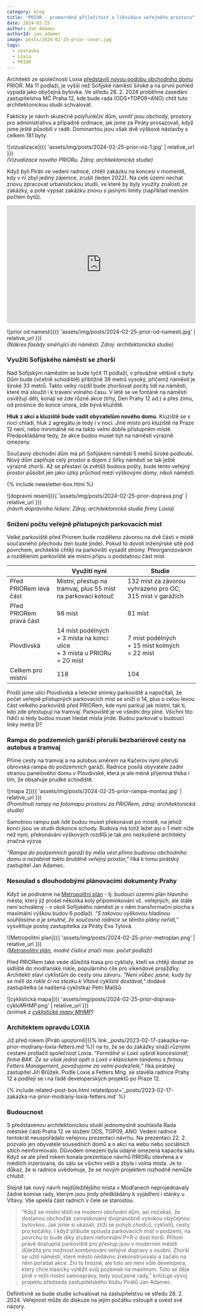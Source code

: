 ```yaml
---
category: blog
title: "PRIOR - promarněná příležitost a likvidace veřejného prostoru"
date: 2024-02-25
author: Jan Adamec
authorId: jan.adamec
image: posts/2024-02-25-prior-cover.jpg
tags:
  - výstavba
  - Loxia
  - PRIOR
---
```


Architekti ze společnosti Loxia [představili novou podobu obchodního domu](https://www.praha12.cz/assets/File.ashx?id_org=80112&id_dokumenty=103011) PRIOR. Má 11 podlaží, je vyšší než Sofijské náměstí široké a na první pohled vypadá jako obyčejná bytovka. Ve středu 28. 2. 2024 proběhne zasedání zastupitelstva MČ Praha 12, kde bude rada (ODS+TOP09+ANO) chtít tuto architektonickou studii schvalovat.

Fakticky je návrh skutečně polyfunkční dům, uvnitř jsou obchody, prostory pro administrativu a případně ordinace, jak jsme za Piráty prosazovali, když jsme ještě působili v radě. Dominantou jsou však dvě výškové nástavby s celkem 181 byty.

![vizualizace]({{ 'assets/img/posts/2024-02-25-prior-viz-1.jpg' | relative_url }})<br>
_(Vizualizace nového PRIORu. Zdroj: architektonická studie)_

Když byli Piráti ve vedení radnice, chtěli zakázku na koncesi v momentě, kdy v ní zbyl jediný zájemce, zrušit (leden 2022). Na celé území nechat znovu zpracovat urbanistickou studii, ve které by byly využity znalosti ze zakázky, a poté vypsat zakázku znovu s jasnými limity (například menším počtem bytů).

<iframe width="560" height="315" src="https://www.youtube.com/embed/6NKCYka6uds" title="YouTube video player" frameborder="0" allow="accelerometer; autoplay; clipboard-write; encrypted-media; gyroscope; picture-in-picture" allowfullscreen style="max-width:100%"></iframe>

![prior od namesti]({{ 'assets/img/posts/2024-02-25-prior-od-namesti.jpg' | relative_url }})<br>
_(Nákres fasády směřující do náměstí. Zdroj: architektonická studie)_

### Využití Sofijského náměstí se zhorší

Nad Sofijským náměstím se bude tyčit 11 podlaží, v převážné většině s byty. Dům bude (včetně schodiště) přibližně 39 metrů vysoký, přičemž náměstí je široké 33 metrů. Takto velký rozdíl bude zhoršovat pocity lidí na náměstí, které má sloužit i k trávení volného času. V létě se ve fontáně na náměstí osvěžují děti, konají se zde různé akce (trhy, Den Prahy 12 ad.) a přes zimu, od prosince do konce února, zde bývá kluziště.

**Hluk z akcí a kluziště bude vadit obyvatelům nového domu.** Kluziště se v noci chladí, hluk z agregátu je tedy i v noci. Jiné místo pro kluziště na Praze 12 není, nebo minimálně ne na takto velmi dobře přístupném místě. Předpokládáme tedy, že akce budou muset být na náměstí výrazně omezeny.

Současný obchodní dům má při Sofijském náměstí 5 metrů široké podloubí. Nový dům zaplňuje celý prostor a dojem z šířky náměstí se tak ještě výrazně zhorší. Až se přestaví (a zvětší) budova pošty, bude tento veřejný prostor působit jen jako úzký průchod mezi výškovými domy, nikoli náměstí.

{% include newsletter-box.html %}

![dopravni reseni]({{ 'assets/img/posts/2024-02-25-prior-doprava.png' | relative_url }})<br>
_(návrh dopravního řešení. Zdroj: architektonická studie firmy Loxia)_

### Snížení počtu veřejně přístupných parkovacích míst

Velké parkoviště před Priorem bude rozděleno závorou na dvě části v místě současného přechodu (ten bude jinde). Pokud to dovolí inženýrské sítě pod povrchem, architekté chtějí na parkovišti vysadit stromy. Přeorganizováním a rozdělením parkoviště ale místní přijou o podstatnou část míst.

|   | Využití nyní | Studie |
|---|---|---|
| Před PRIORem levá část | Místní, přestup na tramvaj, plus 55 míst na parkovací kotouč | 132 míst za závorou vyhrazeno pro OC, 315 míst v garážích |
| Před PRIORem pravá část | 98 míst | 81 míst |
| Plovdivská | 14 míst podélných<br>+ 3 místa na konci ulice<br>+ 3 místa u PRIORu<br>= 20 míst| 7 míst podélných<br>+ 15 míst kolmých<br>= 22 míst|
|Celkem pro místní | 118 | 104 |

Prošli jsme ulici Plovdivská a letecké snímky parkoviště a napočítali, že počet veřejně přístupných parkovacích míst se sníží o 14, plus o celou levou část velkého parkoviště před PRIORem, kde nyní parkují jak místní, tak ti, kdo zde přestupují na tramvaj. Parkoviště je ve všední dny plné. Všichni tito řidiči si tedy budou muset hledat místa jinde. Budou parkovat u budoucí linky metra D?

### Rampa do podzemních garáží přeruší bezbariérové cesty na autobus a tramvaj

Přímé cesty na tramvaj a na autobus směrem na Kačerov nyní přeruší obrovská rampa do podzemních garáží. Radnice posílá obyvatele zadní stranou panelového domu v Plovdivské, která je ale méně příjemná třeba i tím, že obsahuje prudké schodiště.

![mapa 2]({{ 'assets/img/posts/2024-02-25-prior-rampa-montaz.jpg' | relative_url }})<br>
_(Promítnutí rampy na fotomapu prostoru za PRIORem, zdroj: architektonická studie)_

Samotnou rampu pak lidé budou muset překonávat po mostě, na jehož konci jsou ve studii dokonce schody. Budova má totiž ležet asi o 1 metr níže než nyní, překonávání výškových rozdílů je tak pro nezkušené architekty značná výzva.

_“Rampa do podzemních garáží by měla vést přímo budovou obchodního domu a nezabírat takto brutálně veřejný prostor,”_ říká k tomu pirátský zastupitel Jan Adamec.

### Nesoulad s dlouhodobými plánovacími dokumenty Prahy

Když se podíváme na [Metropolitní plán](https://plan.praha.eu) - tj. budoucí územní plán hlavního města, který již prošel několika koly připomínkování vč. veřejných, ale stále není schválený - v okolí Sofijského náměstí je v něm transformační plocha s maximální výškou budov 6 podlaží. _“S takovou výškovou hladinou souhlasíme a je smutné, že současná radnice se těmito plány neřídí,”_ vysvětluje postoj zastupitelka za Piráty Eva Tylová.

![Metropolitni plan]({{ 'assets/img/posts/2024-02-25-prior-metroplan.png' | relative_url }})<br>
_([Metropolitní plán](https://plan.praha.eu), modré číslice značí max. počet podlaží)_

Před PRIORem také vede důležitá trasa pro cyklisty, kteří se chtějí dostat ze sídliště do modřanské rokle, populárního cíle pro víkendové projížďky. Architekti staví cyklistům do cesty onu závoru. _"Není vůbec jasné, kudy by se měli do rokle či na stezku k Vltavě cyklisté dostávat,"_ dodává zastupitelka (a nadšená cyklistka) Petri Mališů.

![cyklistická mapa]({{ 'assets/img/posts/2024-02-25-prior-doprava-cykloMHMP.png' | relative_url }})<br>
_(snímek z [cyklistické mapy MHMP](https://app.iprpraha.cz/apl/app/atlas-prahy/?service%5B%5D=cyklogenerel))_

### Architektem opravdu LOXIA

Již před rokem [Piráti upozornili]({% link _posts/2023-02-17-zakazka-na-prior-modrany-loxia-fetters.md %}) na to, že se do zakázky snaží různými cestami protlačit společnost Loxia. _“Formálně si Loxii vybral koncesionář, firma BAK. Že se však jedná opět o Loxii v klasickém tandemu s firmou Fetters Management, považujeme za velmi podezřelé,”_  říká pirátský zastupitel Jiří Brůžek. Podle Loxie a Fetters Mng. se stavěla radnice Prahy 12 a podílejí se i na řadě developerských projektů po Praze 12.

{% include related-post-box.html relatedpost='_posts/2023-02-17-zakazka-na-prior-modrany-loxia-fetters.md' %}

### Budoucnost

S představenou architektonickou studií jednomyslně souhlasila Rada městské části Praha 12 ve složení ODS, TOP09, ANO. Vedení radnice tentokrát neuspořádalo veřejnou prezentaci návrhu. Na prezentaci 22. 2. pozvalo jen obyvatele sousedních domů a o akci na webu nebo sociálních sítích neinformovalo. Důvodem omezení byla údajně omezená kapacita sálu. Když se ale před rokem konala prezentace návrhů PRIORu otevřená a v médiích inzerovaná, do sálu se všichni vešli a zbyla i volná místa. Je to důkaz, že si radnice uvědomuje, že se novým projektem rozhodně nemůže chlubit.

Stejně tak nový návrh nejdůležitějšího místa v Modřanech neprojednávaly žádné komise rady, kterým jsou jindy předkládány k vyjádření i stánky u Vltavy. Vše upekla část radních v čele se starostou.

> “Když se místní těšili na moderní obchodní dům, asi nečekali, že dostanou obchoďák zamaskovaný dvojnásobně vysokou obyčejnou bytovkou. Jak jsme si ukázali, ztíží se pohyb chodců, cyklistů, cesty pro kočárky. I když přibude spousta parkovacích míst v podzemí, na povrchu to bude díky zrušení neformální P+R o dost horší. Přitom právě dostupná parkoviště pro přestup jsou v moderním městě důležitá pro možnost kombinování veřejné dopravy s osobní.
Zhorší se užití náměstí, které město nedávno zrekonstruovalo a začalo na něm pořádat akce. Zní to hrozně, ale toto ani není vůle developera, který chce klasicky vytěžit svůj pozemek na maximum. Toto se děje plně v režii místní samosprávy, tedy současné rady,” kritizuje vývoj projektu předseda zastupitelského klubu Pirátů Jan Adamec.

Definitivně se bude studie schvalovat na zastupitelstvu ve středu 28. 2. 2024. Veřejnost může do diskuze na jejím počátku vstoupit a uvést své názory.
